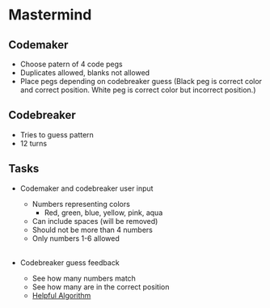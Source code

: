 # Mastermind

## Codemaker

- Choose patern of 4 code pegs
- Duplicates allowed, blanks not allowed
- Place pegs depending on codebreaker guess
  (Black peg is correct color and correct position. White peg is correct color but incorrect position.)

## Codebreaker

- Tries to guess pattern
- 12 turns

## Tasks

- Codemaker and codebreaker user input

  - Numbers representing colors
    - Red, green, blue, yellow, pink, aqua
  - Can include spaces (will be removed)
  - Should not be more than 4 numbers
  - Only numbers 1-6 allowed
    <br><br>

- Codebreaker guess feedback
  - See how many numbers match
  - See how many are in the correct position
  - [Helpful Algorithm](https://stackoverflow.com/a/2005930)
